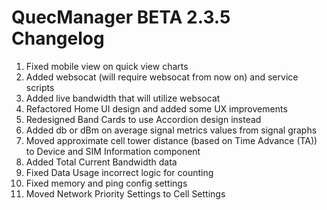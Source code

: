 # QuecManager BETA 2.3.5 Changelog

1. Fixed mobile view on quick view charts
2. Added websocat (will require websocat from now on) and service scripts 
3. Added live bandwidth that will utilize websocat
4. Refactored Home UI design and added some UX improvements
5. Redesigned Band Cards to use Accordion design instead
6. Added db or dBm on average signal metrics values from signal graphs
7. Moved approximate cell tower distance (based on Time Advance (TA)) to Device and SIM Information component
8. Added Total Current Bandwidth data
9. Fixed Data Usage incorrect logic for counting
10. Fixed memory and ping config settings
11. Moved Network Priority Settings to Cell Settings

